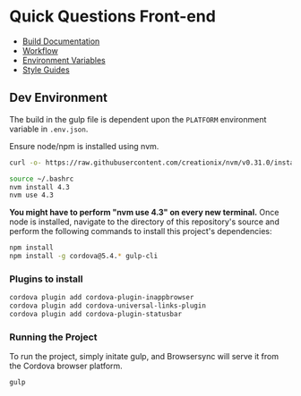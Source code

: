 # Quick Questions Front-end

* [Build Documentation](documentation/build.md)
* [Workflow](documentation/workflow.md)
* [Environment Variables](documentation/environment-variables.md)
* [Style Guides](documentation/style-guides.md)



## Dev Environment

The build in the gulp file is dependent upon the `PLATFORM` environment variable in `.env.json`.

Ensure node/npm is installed using nvm.

```sh
curl -o- https://raw.githubusercontent.com/creationix/nvm/v0.31.0/install.sh | bash
```

```sh
source ~/.bashrc
nvm install 4.3
nvm use 4.3
```

**You might have to perform "nvm use 4.3" on every new terminal.**  Once node is installed, navigate to the directory of this repository's source and perform the following commands to install this project's dependencies:

```sh
npm install
npm install -g cordova@5.4.* gulp-cli
```

### Plugins to install

```sh
cordova plugin add cordova-plugin-inappbrowser
cordova plugin add cordova-universal-links-plugin
cordova plugin add cordova-plugin-statusbar
```

### Running the Project

To run the project, simply initate gulp, and Browsersync will serve it from the Cordova browser platform.

```sh
gulp
```
